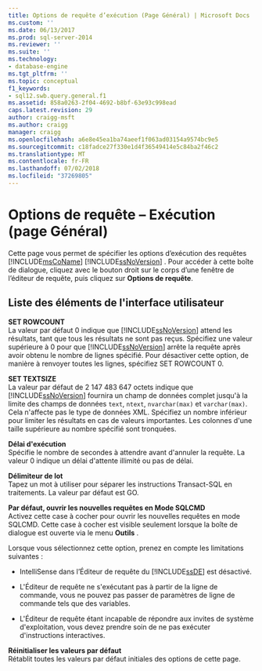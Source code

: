 ```yaml
---
title: Options de requête d’exécution (Page Général) | Microsoft Docs
ms.custom: ''
ms.date: 06/13/2017
ms.prod: sql-server-2014
ms.reviewer: ''
ms.suite: ''
ms.technology:
- database-engine
ms.tgt_pltfrm: ''
ms.topic: conceptual
f1_keywords:
- sql12.swb.query.general.f1
ms.assetid: 858a0263-2f04-4692-b8bf-63e93c998ead
caps.latest.revision: 29
author: craigg-msft
ms.author: craigg
manager: craigg
ms.openlocfilehash: a6e8e45ea1ba74aeef1f063ad03154a9574bc9e5
ms.sourcegitcommit: c18fadce27f330e1d4f36549414e5c84ba2f46c2
ms.translationtype: MT
ms.contentlocale: fr-FR
ms.lasthandoff: 07/02/2018
ms.locfileid: "37269805"
---
```

# <a name="query-options-execution-general-page"></a>Options de requête – Exécution (page Général)
  Cette page vous permet de spécifier les options d’exécution des requêtes [!INCLUDE[msCoName](../includes/msconame-md.md)] [!INCLUDE[ssNoVersion](../includes/ssnoversion-md.md)] . Pour accéder à cette boîte de dialogue, cliquez avec le bouton droit sur le corps d’une fenêtre de l’éditeur de requête, puis cliquez sur **Options de requête**.  
  
## <a name="uielement-list"></a>Liste des éléments de l'interface utilisateur  
 **SET ROWCOUNT**  
 La valeur par défaut 0 indique que [!INCLUDE[ssNoVersion](../includes/ssnoversion-md.md)] attend les résultats, tant que tous les résultats ne sont pas reçus. Spécifiez une valeur supérieure à 0 pour que [!INCLUDE[ssNoVersion](../includes/ssnoversion-md.md)] arrête la requête après avoir obtenu le nombre de lignes spécifié. Pour désactiver cette option, de manière à renvoyer toutes les lignes, spécifiez SET ROWCOUNT 0.  
  
 **SET TEXTSIZE**  
 La valeur par défaut de 2 147 483 647 octets indique que [!INCLUDE[ssNoVersion](../includes/ssnoversion-md.md)] fournira un champ de données complet jusqu'à la limite des champs de données `text`, `ntext`, `nvarchar(max)` et `varchar(max)`. Cela n'affecte pas le type de données XML. Spécifiez un nombre inférieur pour limiter les résultats en cas de valeurs importantes. Les colonnes d'une taille supérieure au nombre spécifié sont tronquées.  
  
 **Délai d'exécution**  
 Spécifie le nombre de secondes à attendre avant d'annuler la requête. La valeur 0 indique un délai d'attente illimité ou pas de délai.  
  
 **Délimiteur de lot**  
 Tapez un mot à utiliser pour séparer les instructions Transact-SQL en traitements. La valeur par défaut est GO.  
  
 **Par défaut, ouvrir les nouvelles requêtes en Mode SQLCMD**  
 Activez cette case à cocher pour ouvrir les nouvelles requêtes en mode SQLCMD. Cette case à cocher est visible seulement lorsque la boîte de dialogue est ouverte via le menu **Outils** .  
  
 Lorsque vous sélectionnez cette option, prenez en compte les limitations suivantes :  
  
-   IntelliSense dans l’Éditeur de requête du [!INCLUDE[ssDE](../includes/ssde-md.md)] est désactivé.  
  
-   L'Éditeur de requête ne s'exécutant pas à partir de la ligne de commande, vous ne pouvez pas passer de paramètres de ligne de commande tels que des variables.  
  
-   L'Éditeur de requête étant incapable de répondre aux invites de système d'exploitation, vous devez prendre soin de ne pas exécuter d'instructions interactives.  
  
 **Réinitialiser les valeurs par défaut**  
 Rétablit toutes les valeurs par défaut initiales des options de cette page.  
  
  
